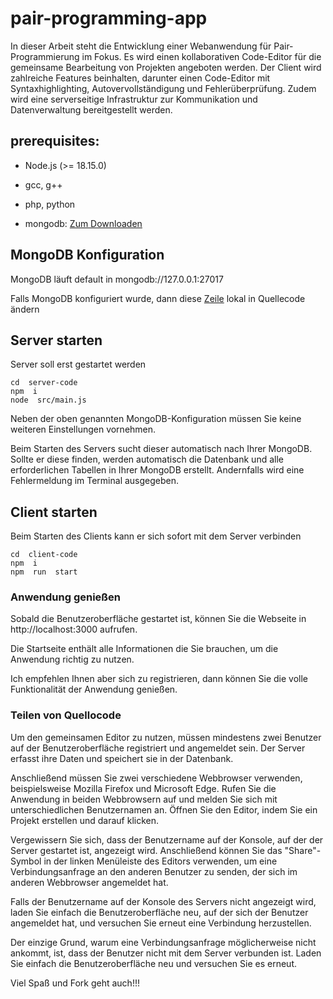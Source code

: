 # pair-programming-app

In dieser Arbeit steht die Entwicklung einer Webanwendung für Pair-Programmierung im Fokus.
Es wird einen kollaborativen Code-Editor für die gemeinsame Bearbeitung von Projekten angeboten werden.
Der Client wird zahlreiche Features beinhalten, darunter einen Code-Editor mit Syntaxhighlighting, Autovervollständigung und Fehlerüberprüfung. Zudem wird eine serverseitige Infrastruktur zur Kommunikation und Datenverwaltung bereitgestellt werden.

## prerequisites:

- Node.js (>= 18.15.0)

- gcc, g++

- php, python

- mongodb: [Zum Downloaden](https://www.mongodb.com/try/download/community)

## MongoDB Konfiguration

MongoDB läuft default in mongodb://127.0.0.1:27017

Falls MongoDB konfiguriert wurde, dann diese [Zeile](https://github.com/Freeddy-Djiotsop/pair-programming/blob/42fb894c13b2f33f9e276118530461d55ffc9b93/server-code/src/helper/mongodb.js#L3) lokal in Quellecode ändern

## Server starten

Server soll erst gestartet werden

```shell
cd  server-code
npm  i
node  src/main.js
```

Neben der oben genannten MongoDB-Konfiguration müssen Sie keine weiteren Einstellungen vornehmen.

Beim Starten des Servers sucht dieser automatisch nach Ihrer MongoDB. Sollte er diese finden, werden automatisch die Datenbank und alle erforderlichen Tabellen in Ihrer MongoDB erstellt.
Andernfalls wird eine Fehlermeldung im Terminal ausgegeben.

## Client starten

Beim Starten des Clients kann er sich sofort mit dem Server verbinden

```shell
cd  client-code
npm  i
npm  run  start
```

### Anwendung genießen

Sobald die Benutzeroberfläche gestartet ist, können Sie die Webseite in http://localhost:3000 aufrufen.

Die Startseite enthält alle Informationen die Sie brauchen, um die Anwendung richtig zu nutzen.

Ich empfehlen Ihnen aber sich zu registrieren, dann können Sie die volle Funktionalität der Anwendung genießen.

### Teilen von Quellocode

Um den gemeinsamen Editor zu nutzen, müssen mindestens zwei Benutzer auf der Benutzeroberfläche registriert und angemeldet sein. Der Server erfasst ihre Daten und speichert sie in der Datenbank.

Anschließend müssen Sie zwei verschiedene Webbrowser verwenden, beispielsweise Mozilla Firefox und Microsoft Edge. Rufen Sie die Anwendung in beiden Webbrowsern auf und melden Sie sich mit unterschiedlichen Benutzernamen an. Öffnen Sie den Editor, indem Sie ein Projekt erstellen und darauf klicken.

Vergewissern Sie sich, dass der Benutzername auf der Konsole, auf der der Server gestartet ist, angezeigt wird. Anschließend können Sie das "Share"-Symbol in der linken Menüleiste des Editors verwenden, um eine Verbindungsanfrage an den anderen Benutzer zu senden, der sich im anderen Webbrowser angemeldet hat.

Falls der Benutzername auf der Konsole des Servers nicht angezeigt wird, laden Sie einfach die Benutzeroberfläche neu, auf der sich der Benutzer angemeldet hat, und versuchen Sie erneut eine Verbindung herzustellen.

Der einzige Grund, warum eine Verbindungsanfrage möglicherweise nicht ankommt, ist, dass der Benutzer nicht mit dem Server verbunden ist. Laden Sie einfach die Benutzeroberfläche neu und versuchen Sie es erneut.

Viel Spaß und Fork geht auch!!!
